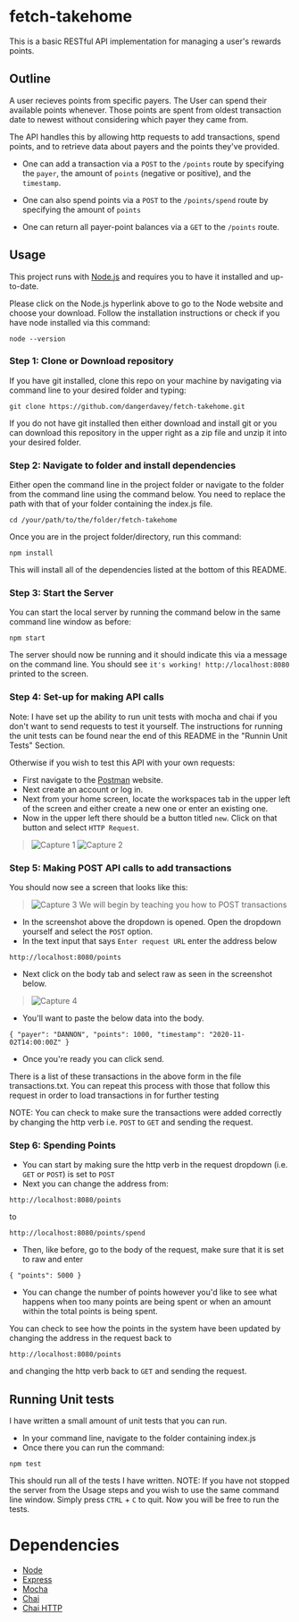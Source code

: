 
# fetch-takehome

This is a basic RESTful API implementation for managing a user's rewards points.

## Outline
A user recieves points from specific payers. The User can spend their available 
points whenever. Those points are spent from oldest transaction date to newest
without considering which payer they came from. 

The API handles this by allowing http requests to add transactions, 
spend points, and to retrieve data about payers and the points they've 
provided.
 
* One can add a transaction via a `POST` to the `/points` route by specifying the `payer`, the amount of `points` (negative or positive), and the `timestamp`.

* One can also spend points via a `POST` to the `/points/spend` route by specifying the amount of `points`

* One can return all payer-point balances via a `GET` to the `/points` route.

## Usage

This project runs with [Node.js](https://nodejs.org/) and requires you to have it installed and up-to-date.

Please click on the Node.js hyperlink above to go to the Node website and choose your download. 
Follow the installation instructions or check if you have node installed via this command:
```
node --version
```

### Step 1: Clone or Download repository
If you have git installed, clone this repo on your machine by navigating via command line to your desired folder and typing:
```
git clone https://github.com/dangerdavey/fetch-takehome.git
```

If you do not have git installed then either download and install git or you can download this repository in the upper right as a zip file and unzip it into your desired folder.

### Step 2: Navigate to folder and install dependencies
Either open the command line in the project folder or navigate to the folder from the command line using the command below. You need to replace the path with that of your folder containing the index.js file.
```
cd /your/path/to/the/folder/fetch-takehome
```
Once you are in the project folder/directory, run this command:
```
npm install
```
This will install all of the dependencies listed at the bottom of this README.

### Step 3: Start the Server
You can start the local server by running the command below in the same command line window as before:
```
npm start
```
The server should now be running and it should indicate this via a message on the command line. You should see `it's working! http://localhost:8080` printed to the screen.
### Step 4: Set-up for making API calls
Note: I have set up the ability to run unit tests with mocha and chai if you don't want to send requests to test it yourself. The instructions for running the unit tests can be found near the end of this README in the "Runnin Unit Tests" Section.

Otherwise if you wish to test this API with your own requests:
* First navigate to the [Postman](https://www.postman.com/) website. 
* Next create an account or log in.
* Next from your home screen, locate the workspaces tab in the upper left of the screen and either create a new one or enter an existing one.
* Now in the upper left there should be a button titled `new`. Click on that button and select `HTTP Request`.
>![Capture 1](/images/Capture1.jpg)
>![Capture 2](/images/Capture2.jpg)

### Step 5: Making POST API calls to add transactions
You should now see a screen that looks like this:
>![Capture 3](/images/Capture3.jpg)
We will begin by teaching you how to POST transactions

* In the screenshot above the dropdown is opened. Open the dropdown yourself and select the `POST` option. 
* In the text input that says `Enter request URL` enter the address below
```
http://localhost:8080/points
```
* Next click on the body tab and select raw as seen in the screenshot below.
>![Capture 4](/images/Capture4.jpg)
* You'll want to paste the below data into the body.
```
{ "payer": "DANNON", "points": 1000, "timestamp": "2020-11-02T14:00:00Z" }

```
* Once you're ready you can click send. 

There is a list of these transactions in the above form in the file transactions.txt. You can repeat this process with those that follow this request in order to load transactions in for further testing

NOTE: You can check to make sure the transactions were added correctly by changing the http verb i.e. `POST` to `GET` and sending the request.

### Step 6: Spending Points

* You can start by making sure the http verb in the request dropdown (i.e. `GET` or `POST`) is set to `POST` 
* Next you can change the address from:
```
http://localhost:8080/points
```
to
```
http://localhost:8080/points/spend
```
* Then, like before, go to the body of the request, make sure that it is set to raw and enter 
```
{ "points": 5000 }
```
* You can change the number of points however you'd like to see what happens when too many points are being spent or when an amount within the total points is being spent. 

You can check to see how the points in the system have been updated by changing the address in the request back to 
```
http://localhost:8080/points
```
and changing the http verb back to `GET` and sending the request. 

## Running Unit tests
I have written a small amount of unit tests that you can run.

* In your command line, navigate to the folder containing index.js
* Once there you can run the command:
```
npm test
```
This should run all of the tests I have written. 
NOTE: If you have not stopped the server from the Usage steps and you wish to use the same command line window. Simply press `CTRL` + `C` to quit. Now you will be free to run the tests.

# Dependencies

* [Node](https://nodejs.org/) 
* [Express](https://expressjs.com/) 
* [Mocha](https://mochajs.org/) 
* [Chai](https://www.chaijs.com/) 
* [Chai HTTP](https://www.npmjs.com/package/chai-http) 
